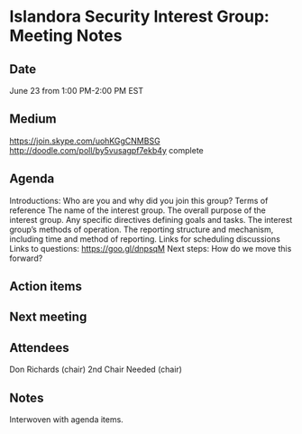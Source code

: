 # Islandora Security Interest Group: Meeting Notes

## Date

June 23 from 1:00 PM-2:00 PM EST

## Medium

https://join.skype.com/uohKGgCNMBSG
http://doodle.com/poll/by5vusagpf7ekb4y complete

## Agenda

Introductions: Who are you and why did you join this group?
Terms of reference
The name of the interest group.
The overall purpose of the interest group.
Any specific directives defining goals and tasks.
The interest group’s methods of operation.
The reporting structure and mechanism, including time and method of reporting.
Links for scheduling discussions
Links to questions: https://goo.gl/dnpsqM
Next steps: How do we move this forward?


## Action items


## Next meeting

## Attendees
Don Richards (chair)
2nd Chair Needed (chair)


## Notes
Interwoven with agenda items.
